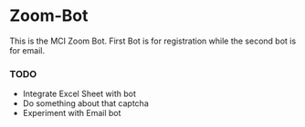 # Zoom-Bot

This is the MCI Zoom Bot. First Bot is for registration while the second bot is for email.


### TODO

* Integrate Excel Sheet with bot
* Do something about that captcha
* Experiment with Email bot
